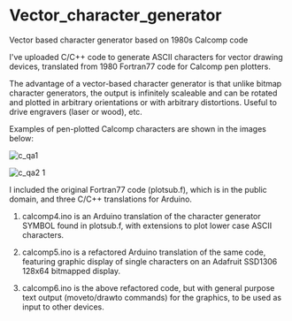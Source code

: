 # Vector_character_generator
Vector based character generator based on 1980s Calcomp code

I've uploaded C/C++ code to generate ASCII characters for vector drawing devices, translated from 1980 Fortran77 code for Calcomp pen plotters.

The advantage of a vector-based character generator is that unlike bitmap character generators, the output is infinitely scaleable and can be rotated and plotted in arbitrary orientations or with arbitrary distortions. Useful to drive engravers (laser or wood), etc.

Examples of pen-plotted Calcomp characters are shown in the images below:

![c_qa1](https://user-images.githubusercontent.com/5509037/175750542-a4abc832-2eb5-47d3-bb6a-b44a1b694785.gif)

![c_qa2 1](https://user-images.githubusercontent.com/5509037/175750544-fa52a787-6f7e-40b6-b993-a0fce5393dcf.gif)

I included the original Fortran77 code (plotsub.f), which is in the public domain, and three C/C++ translations for Arduino.

1. calcomp4.ino is an Arduino translation of the character generator SYMBOL found in plotsub.f, with extensions to plot lower case ASCII characters.

2. calcomp5.ino is a refactored Arduino translation of the same code, featuring graphic display of single characters on an Adafruit SSD1306 128x64 bitmapped display.

3. calcomp6.ino is the above refactored code, but with general purpose text output (moveto/drawto commands) for the graphics, to be used as input to other devices.

